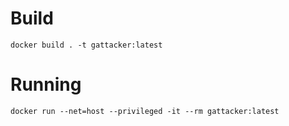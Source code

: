 # Build

```
docker build . -t gattacker:latest
```

# Running

```
docker run --net=host --privileged -it --rm gattacker:latest
```
